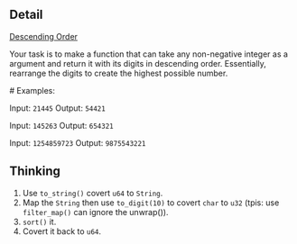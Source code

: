 ## Detail

[Descending Order](https://www.codewars.com/kata/descending-order/train/rust)

Your task is to make a function that can take any non-negative integer as a argument and return it with its digits in descending order. Essentially, rearrange the digits to create the highest possible number.

\# Examples:

Input: `21445` Output: `54421`

Input: `145263` Output: `654321`

Input: `1254859723` Output: `9875543221`

## Thinking

1. Use `to_string()` covert `u64` to `String`.
2. Map the `String` then use `to_digit(10)` to covert `char` to `u32` (tpis: use `filter_map()` can ignore the unwrap()).
3. `sort()` it.
4. Covert it back to `u64`.